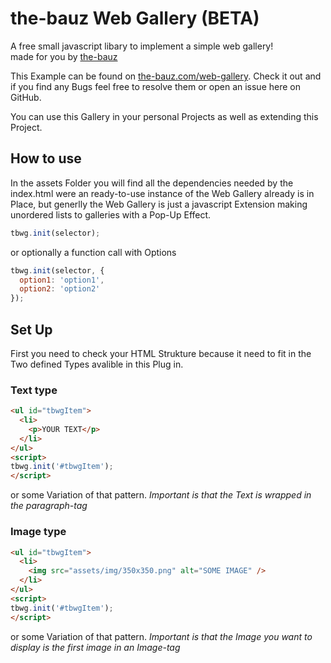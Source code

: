 # the-bauz Web Gallery (BETA)
A free small javascript libary to implement a simple web gallery!   
made for you by [the-bauz](http://the-bauz.com)

This Example can be found on [the-bauz.com/web-gallery](http://the-bauz.com/web-gallery). Check it out and if you find any Bugs feel free to resolve them or open an issue here on GitHub.

You can use this Gallery in your personal Projects as well as extending this Project.


## How to use
In the assets Folder you will find all the dependencies needed by the index.html were an ready-to-use instance of the Web Gallery already is in Place, but generlly the Web Gallery is just a javascript Extension making unordered lists to galleries with a Pop-Up Effect.  
```javascript
tbwg.init(selector);
```
or optionally a function call with Options
```javascript
tbwg.init(selector, {
  option1: 'option1',
  option2: 'option2'
});
```


## Set Up
First you need to check your HTML Strukture because it need to fit in the Two defined Types avalible in this Plug in.

### Text type
```html
<ul id="tbwgItem">
  <li>
    <p>YOUR TEXT</p>
  </li>
</ul>
<script>
tbwg.init('#tbwgItem');
</script>
```  
or some Variation of that pattern.
_Important is that the Text is wrapped in the paragraph-tag_


### Image type
```html
<ul id="tbwgItem">
  <li>
    <img src="assets/img/350x350.png" alt="SOME IMAGE" />
  </li>
</ul>
<script>
tbwg.init('#tbwgItem');
</script>
```  
or some Variation of that pattern.
_Important is that the Image you want to display is the first image in an Image-tag_
